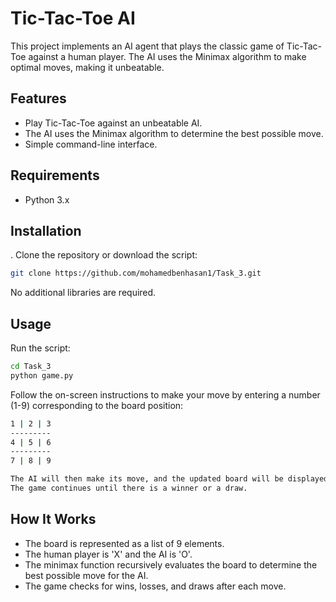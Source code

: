 # Tic-Tac-Toe AI

This project implements an AI agent that plays the classic game of Tic-Tac-Toe against a human player. The AI uses the Minimax algorithm to make optimal moves, making it unbeatable.

## Features

- Play Tic-Tac-Toe against an unbeatable AI.
- The AI uses the Minimax algorithm to determine the best possible move.
- Simple command-line interface.

## Requirements

- Python 3.x

## Installation

 . Clone the repository or download the script:

```bash
git clone https://github.com/mohamedbenhasan1/Task_3.git
```
No additional libraries are required.
## Usage
Run the script:
```bash
cd Task_3
python game.py
```
Follow the on-screen instructions to make your move by entering a number (1-9) corresponding to the board position:
```bash
1 | 2 | 3
---------
4 | 5 | 6
---------
7 | 8 | 9

The AI will then make its move, and the updated board will be displayed.
The game continues until there is a winner or a draw.
```
## How It Works
- The board is represented as a list of 9 elements.
- The human player is 'X' and the AI is 'O'.
- The minimax function recursively evaluates the board to determine the best possible move for the AI.
- The game checks for wins, losses, and draws after each move.
